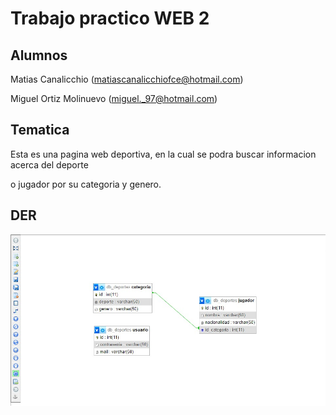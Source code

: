 # Trabajo practico WEB 2

## Alumnos

Matias Canalicchio (matiascanalicchiofce@hotmail.com)

Miguel Ortiz Molinuevo (miguel._97@hotmail.com)

## Tematica

Esta es una pagina web deportiva, en la cual se podra buscar informacion acerca del deporte

o jugador por su categoria y genero.

## DER

![Diagrama de entidad relacion](/imagen/der.jpg "Diagrama de entidad relacion")